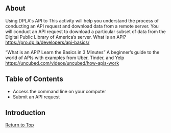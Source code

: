 ## About
Using DPLA's API to 
This activity will help you understand the process of conducting an API request and download data from a remote server. You  will conduct an API request to download a particular subset of data from the Digital Public Library of America’s server. 
What is an API?
https://pro.dp.la/developers/api-basics/

“What is an API? Learn the Basics in 3 Minutes”
A beginner’s guide to the world of APIs with examples from Uber, Tinder, and Yelp
https://uncubed.com/videos/uncubed/how-apis-work


## Table of Contents
* Access the command line on your computer
* Submit an API request

## Introduction


[Return to Top](#about)
